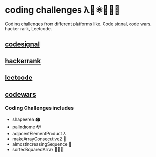 # coding challenges λ🌟⚛️👨🏻‍💻

Coding challenges from different platforms like, Code signal, code wars, hacker rank, Leetcode.

## [codesignal](https://app.codesignal.com/)

## [hackerrank](https://www.hackerrank.com/)

## [leetcode](https://leetcode.com/)

## [codewars](https://www.codewars.com/)

### Coding Challenges includes

* shapeArea 🏟
* palindrome 📭
* adjacentElementProduct λ
* makeArrayConsecutive2 🌟
* almostIncreasingSequence 📲
* sortedSquaredArray 🧙🏻‍♂️
